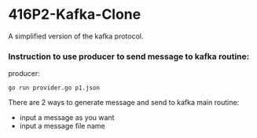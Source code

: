 # 416P2-Kafka-Clone
A simplified version of the kafka protocol.

### Instruction to use producer to send message to kafka routine:
producer:
```shell
go run provider.go p1.json 
```
There are 2 ways to generate message and send to kafka main routine:
* input a message as you want
* input a message file name
